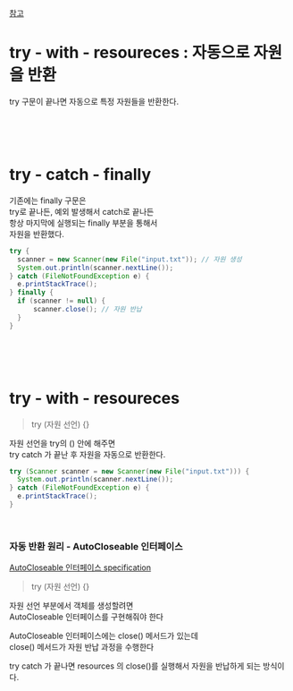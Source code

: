 [참고](https://hianna.tistory.com/546)  
  
# try - with - resoureces : 자동으로 자원을 반환  
try 구문이 끝나면 자동으로 특정 자원들을 반환한다. 
  
<br><br><br>

# try - catch - finally 

기존에는 finally 구문은    
try로 끝나든, 예외 발생해서 catch로 끝나든   
항상 마지막에 실행되는 finally 부분을 통해서  
자원을 반환했다.  

```java
try {
  scanner = new Scanner(new File("input.txt")); // 자원 생성
  System.out.println(scanner.nextLine());
} catch (FileNotFoundException e) {
  e.printStackTrace();
} finally {
  if (scanner != null) {
      scanner.close(); // 자원 반납
  }
}
```

<br><br><br>  

# try - with - resoureces
  
> try (자원 선언) {}     
  
자원 선언을 try의 () 안에 해주면   
try catch 가 끝난 후 자원을 자동으로 반환한다.  
  
```java
try (Scanner scanner = new Scanner(new File("input.txt"))) {
  System.out.println(scanner.nextLine());
} catch (FileNotFoundException e) {
  e.printStackTrace();
}
```
  
<br>  
  
### 자동 반환 원리 - AutoCloseable 인터페이스  
[AutoCloseable 인터페이스 specification](https://docs.oracle.com/javase/8/docs/api/java/lang/AutoCloseable.html)  
  
> try (자원 선언) {}     
  
자원 선언 부분에서 객체를 생성할려면  
AutoCloseable 인터페이스를 구현해줘야 한다   
  
AutoCloseable 인터페이스에는 close() 메서드가 있는데  
close() 메서드가 자원 반납 과정을 수행한다  
  
try catch 가 끝나면 resources 의 close()를 실행해서 자원을 반납하게 되는 방식이다.  
  

